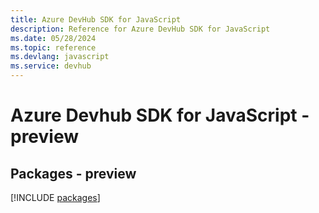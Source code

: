 ```yaml
---
title: Azure DevHub SDK for JavaScript
description: Reference for Azure DevHub SDK for JavaScript
ms.date: 05/28/2024
ms.topic: reference
ms.devlang: javascript
ms.service: devhub
---
```

# Azure Devhub SDK for JavaScript - preview
## Packages - preview
[!INCLUDE [packages](devhub-index.md)]
